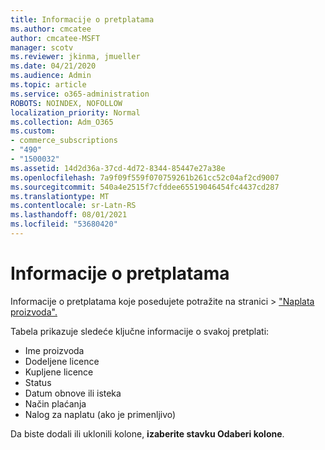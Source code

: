 ```yaml
---
title: Informacije o pretplatama
ms.author: cmcatee
author: cmcatee-MSFT
manager: scotv
ms.reviewer: jkinma, jmueller
ms.date: 04/21/2020
ms.audience: Admin
ms.topic: article
ms.service: o365-administration
ROBOTS: NOINDEX, NOFOLLOW
localization_priority: Normal
ms.collection: Adm_O365
ms.custom:
- commerce_subscriptions
- "490"
- "1500032"
ms.assetid: 14d2d36a-37cd-4d72-8344-85447e27a38e
ms.openlocfilehash: 7a9f09f559f070759261b261cc52c04af2cd9007
ms.sourcegitcommit: 540a4e2515f7cfddee65519046454fc4437cd287
ms.translationtype: MT
ms.contentlocale: sr-Latn-RS
ms.lasthandoff: 08/01/2021
ms.locfileid: "53680420"
---
```

# <a name="subscription-information"></a>Informacije o pretplatama

Informacije o pretplatama koje posedujete potražite  na stranici \> ["Naplata proizvoda".](https://go.microsoft.com/fwlink/p/?linkid=842054)
  
Tabela prikazuje sledeće ključne informacije o svakoj pretplati:
  
- Ime proizvoda
- Dodeljene licence
- Kupljene licence
- Status
- Datum obnove ili isteka
- Način plaćanja
- Nalog za naplatu (ako je primenljivo)
 
Da biste dodali ili uklonili kolone, **izaberite stavku Odaberi kolone**.